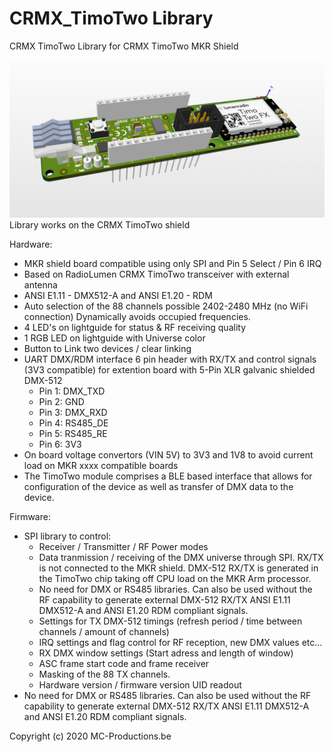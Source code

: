 # CRMX_TimoTwo Library
CRMX TimoTwo Library for CRMX TimoTwo MKR Shield

![](images/MKR-CRMXTimoTwo.png)
Library works on the CRMX TimoTwo shield

Hardware:
- MKR shield board compatible using only SPI and Pin 5 Select / Pin 6 IRQ
- Based on RadioLumen CRMX TimoTwo transceiver with external antenna
- ANSI E1.11 - DMX512-A and ANSI E1.20 - RDM
- Auto selection of the 88 channels possible 2402-2480 MHz (no WiFi connection) Dynamically avoids occupied frequencies.
- 4 LED's on lightguide for status & RF receiving quality
- 1 RGB LED on lightguide with Universe color
- Button to Link two devices / clear linking
- UART DMX/RDM interface 6 pin header with RX/TX and control signals (3V3 compatible) 
  for extention board with 5-Pin XLR galvanic shielded DMX-512
  - Pin 1: DMX_TXD
  - Pin 2: GND
  - Pin 3: DMX_RXD
  - Pin 4: RS485_DE
  - Pin 5: RS485_RE
  - Pin 6: 3V3
- On board voltage convertors (VIN 5V) to 3V3 and 1V8 to avoid current load on MKR xxxx compatible boards
- The TimoTwo module comprises a BLE based interface that allows for configuration of the device as well as transfer of DMX data to the device.

Firmware:
- SPI library to control:
  - Receiver / Transmitter / RF Power modes
  - Data tranmission / receiving of the DMX universe through SPI. RX/TX is not connected to the MKR shield.
    DMX-512 RX/TX is generated in the TimoTwo chip taking off CPU load on the MKR Arm processor. 
  - No need for DMX or RS485 libraries. Can also be used without the RF capability to generate external DMX-512 RX/TX ANSI E1.11 DMX512-A and ANSI E1.20 RDM compliant signals.
  - Settings for TX DMX-512 timings (refresh period / time between channels / amount of channels)
  - IRQ settings and flag control for RF reception, new DMX values etc...
  - RX DMX window settings (Start adress and length of window)
  - ASC frame start code and frame receiver
  - Masking of the 88 TX channels.
  - Hardware version / firmware version UID readout
- No need for DMX or RS485 libraries. Can also be used without the RF capability to generate external DMX-512 RX/TX ANSI E1.11 DMX512-A and ANSI E1.20 RDM compliant signals.
  
Copyright (c) 2020 MC-Productions.be
